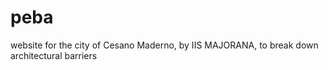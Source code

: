 # peba
website for the city of Cesano Maderno, by IIS MAJORANA, to break down architectural barriers
